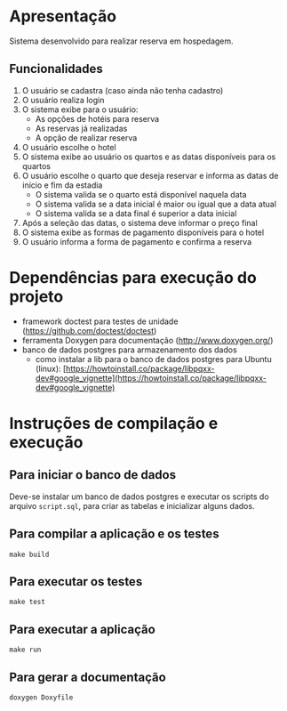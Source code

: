# Apresentação

Sistema desenvolvido para realizar reserva em hospedagem.


## Funcionalidades

1. O usuário se cadastra (caso ainda não tenha cadastro)
2. O usuário realiza login
3. O sistema exibe para o usuário:
    - As opções de hotéis para reserva
    - As reservas já realizadas
    - A opção de realizar reserva 
4. O usuário escolhe o hotel
5. O sistema exibe ao usuário os quartos e as datas disponíveis para os quartos
6. O usuário escolhe o quarto que deseja reservar e informa as datas de início e fim da estadia
    - O sistema valida se o quarto está disponível naquela data
    - O sistema valida se a data inicial é maior ou igual que a data atual
    - O sistema valida se a data final é superior a data inicial
7. Após a seleção das datas, o sistema deve informar o preço final
8. O sistema exibe as formas de pagamento disponíveis para o hotel
9. O usuário informa a forma de pagamento e confirma a reserva 

# Dependências para execução do projeto

- framework doctest para testes de unidade (https://github.com/doctest/doctest)
- ferramenta Doxygen para documentação (http://www.doxygen.org/)
- banco de dados postgres para armazenamento dos dados
   - como instalar a lib para o banco de dados postgres para Ubuntu (linux): [https://howtoinstall.co/package/libpqxx-dev#google_vignette](https://howtoinstall.co/package/libpqxx-dev#google_vignette)


# Instruções de compilação e execução

## Para iniciar o banco de dados

Deve-se instalar um banco de dados postgres e executar os scripts do arquivo `script.sql`, para criar
as tabelas e inicializar alguns dados.

## Para compilar a aplicação e os testes

```
make build
```

## Para executar os testes

```
make test
```

## Para executar a aplicação

```
make run
```

## Para gerar a documentação

```
doxygen Doxyfile
```